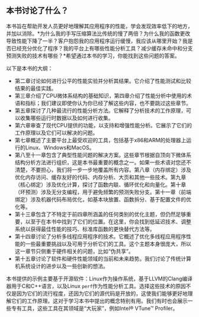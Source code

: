 ## 本书讨论了什么？

本书旨在帮助开发人员更好地理解其应用程序的性能，学会发现效率低下的地方，并加以消除。*为什么我的手写压缩算法比传统的慢了两倍？为什么我的函数更改导致性能下降了一半？客户抱怨我的应用程序运行缓慢，我应该从哪里开始？我是否已经充分优化了程序？我的平台上有哪些性能分析工具？减少缓存未命中和分支预测失败的技术有哪些？*希望通过本书的学习，你能找到这些问题的答案。

以下是本书的大纲：

* 第二章讨论如何进行公平的性能实验并分析其结果。它介绍了性能测试和比较结果的最佳实践。
* 第三章介绍了CPU微体系结构的基础知识，第四章介绍了性能分析中使用的术语和指标；我们建议即使你认为你已经了解这些内容，也不要跳过这些章节。
* 第五章探讨了几种最流行的性能分析方法。它解释了分析技术的工作原理，可以收集哪些运行时数据以及如何进行收集。
* 第六章审查了现代CPU提供的功能，以支持和增强性能分析。它展示了它们的工作原理以及它们可以解决的问题。
* 第七章概述了主要平台上最受欢迎的工具，包括基于x86和ARM的处理器上运行的Linux、Windows和MacOS。
* 第八至十一章包含了典型性能问题的解决方案。这些章节根据自顶向下微体系结构分析方法进行组织，这是本书最重要的概念之一。如果一些术语对您还不清楚，不要担心，我们将一步一步地覆盖所有内容。第八章（内存绑定）涉及优化内存访问、缓存友好的代码、内存分析、大页和其他一些技术。第九章（核心绑定）涉及优化计算，探讨了函数内联、循环优化和向量化。第十章（坏预测）涉及无分支编程，用于避免频繁的预测失败分支。第十一章（前端绑定）涉及机器代码布局优化，如基本块放置、函数拆分、基于配置文件的优化等。
* 第十三章包含了不特定于前四章所涵盖的任何类别的优化主题，但仍然足够重要，以至于在本书中找到了它们的位置。在这里，你会找到低延迟技术、调整系统以获得最佳性能的技巧、标准库函数的更快替代方法等。
* 第十四章讨论了分析多线程应用程序的技术。它概述了优化多线程应用程序性能的一些最重要挑战以及可用于分析它们的工具。这个主题本身很庞大，所以这一章节只侧重于硬件相关的问题，比如“伪共享”。
* 第十五章讨论了软件和硬件性能领域的当前和未来趋势。我们讨论了传统计算机系统设计的进步以及一些创新的想法。

本书提供的示例主要基于开源软件：Linux作为操作系统，基于LLVM的Clang编译器用于C和C++语言，以及Linux `perf`作为性能分析工具。选择这些技术的原因不仅是因为它们的流行程度，还因为它们的源代码是开放的，这使我们能够更好地理解它们的工作原理。这对于学习本书中提出的概念特别有用。我们有时也会展示一些专有工具，这些工具在其领域是“大玩家”，例如Intel® VTune™ Profiler。

